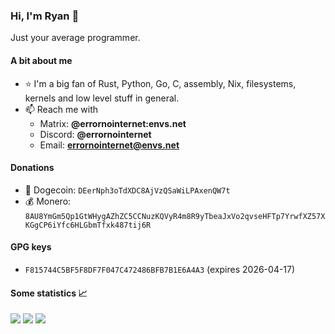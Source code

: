 ### Hi, I'm Ryan 👋

Just your average programmer.

#### A bit about me

-   ⭐ I'm a big fan of Rust, Python, Go, C, assembly, Nix, filesystems, kernels and low level stuff in general.
-   📫 Reach me with
    -   Matrix: **@errornointernet:envs.net**
    -   Discord: **@errornointernet**
    -   Email: **errornointernet@envs.net**

#### Donations

-   🐶 Dogecoin: `DEerNph3oTdXDC8AjVzQSaWiLPAxenQW7t`
-   💰 Monero: `8AU8YmGm5Qp1GtWHygAZhZC5CCNuzKQVyR4m8R9yTbeaJxVo2qvseHFTp7YrwfXZ57XKGgCP6iYfc6HLGbmTfxk487tij6R`

#### GPG keys

-   `F815744C5BF5F8DF7F047C472486BFB7B1E6A4A3` (expires 2026-04-17)

#### Some statistics 📈

<img src="https://github-readme-stats.vercel.app/api?username=ErrorNoInternet&custom_title=ErrorNoInternet's%20GitHub%20Statistics&show_icons=true&theme=nord&include_all_commits=true&hide_border=true&card_width=600">
<img src="https://github-readme-stats.vercel.app/api/top-langs/?username=ErrorNoInternet&langs_count=10&hide=Procfile,Ruby&theme=nord&layout=compact&hide_border=true&card_width=600">
<img src="https://github-readme-streak-stats.herokuapp.com?user=ErrorNoInternet&theme=nord&hide_border=true&card_width=600">
